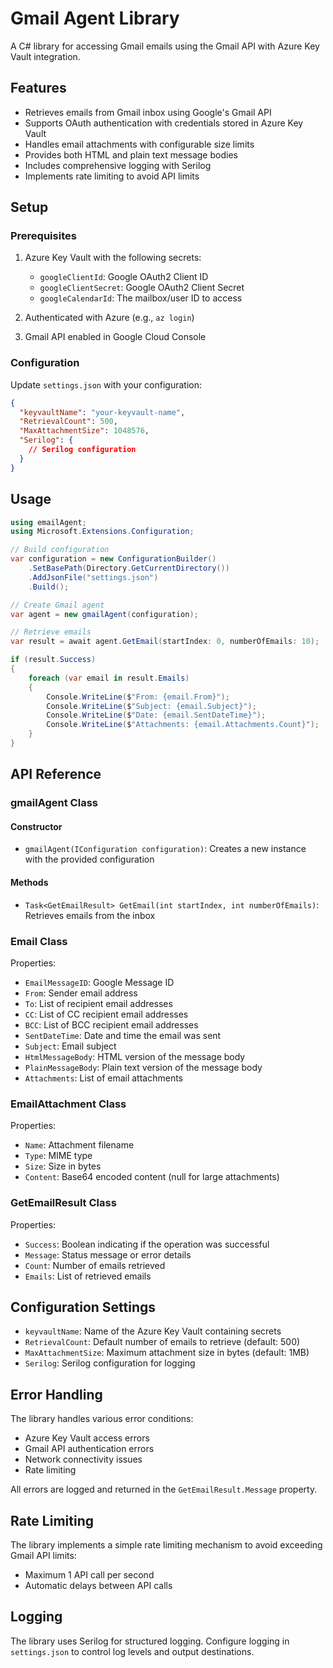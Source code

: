 # Gmail Agent Library

A C# library for accessing Gmail emails using the Gmail API with Azure Key Vault integration.

## Features

- Retrieves emails from Gmail inbox using Google's Gmail API
- Supports OAuth authentication with credentials stored in Azure Key Vault
- Handles email attachments with configurable size limits
- Provides both HTML and plain text message bodies
- Includes comprehensive logging with Serilog
- Implements rate limiting to avoid API limits

## Setup

### Prerequisites

1. Azure Key Vault with the following secrets:
   - `googleClientId`: Google OAuth2 Client ID
   - `googleClientSecret`: Google OAuth2 Client Secret
   - `googleCalendarId`: The mailbox/user ID to access

2. Authenticated with Azure (e.g., `az login`)

3. Gmail API enabled in Google Cloud Console

### Configuration

Update `settings.json` with your configuration:

```json
{
  "keyvaultName": "your-keyvault-name",
  "RetrievalCount": 500,
  "MaxAttachmentSize": 1048576,
  "Serilog": {
    // Serilog configuration
  }
}
```

## Usage

```csharp
using emailAgent;
using Microsoft.Extensions.Configuration;

// Build configuration
var configuration = new ConfigurationBuilder()
    .SetBasePath(Directory.GetCurrentDirectory())
    .AddJsonFile("settings.json")
    .Build();

// Create Gmail agent
var agent = new gmailAgent(configuration);

// Retrieve emails
var result = await agent.GetEmail(startIndex: 0, numberOfEmails: 10);

if (result.Success)
{
    foreach (var email in result.Emails)
    {
        Console.WriteLine($"From: {email.From}");
        Console.WriteLine($"Subject: {email.Subject}");
        Console.WriteLine($"Date: {email.SentDateTime}");
        Console.WriteLine($"Attachments: {email.Attachments.Count}");
    }
}
```

## API Reference

### gmailAgent Class

#### Constructor
- `gmailAgent(IConfiguration configuration)`: Creates a new instance with the provided configuration

#### Methods
- `Task<GetEmailResult> GetEmail(int startIndex, int numberOfEmails)`: Retrieves emails from the inbox

### Email Class

Properties:
- `EmailMessageID`: Google Message ID
- `From`: Sender email address
- `To`: List of recipient email addresses
- `CC`: List of CC recipient email addresses
- `BCC`: List of BCC recipient email addresses
- `SentDateTime`: Date and time the email was sent
- `Subject`: Email subject
- `HtmlMessageBody`: HTML version of the message body
- `PlainMessageBody`: Plain text version of the message body
- `Attachments`: List of email attachments

### EmailAttachment Class

Properties:
- `Name`: Attachment filename
- `Type`: MIME type
- `Size`: Size in bytes
- `Content`: Base64 encoded content (null for large attachments)

### GetEmailResult Class

Properties:
- `Success`: Boolean indicating if the operation was successful
- `Message`: Status message or error details
- `Count`: Number of emails retrieved
- `Emails`: List of retrieved emails

## Configuration Settings

- `keyvaultName`: Name of the Azure Key Vault containing secrets
- `RetrievalCount`: Default number of emails to retrieve (default: 500)
- `MaxAttachmentSize`: Maximum attachment size in bytes (default: 1MB)
- `Serilog`: Serilog configuration for logging

## Error Handling

The library handles various error conditions:
- Azure Key Vault access errors
- Gmail API authentication errors
- Network connectivity issues
- Rate limiting

All errors are logged and returned in the `GetEmailResult.Message` property.

## Rate Limiting

The library implements a simple rate limiting mechanism to avoid exceeding Gmail API limits:
- Maximum 1 API call per second
- Automatic delays between API calls

## Logging

The library uses Serilog for structured logging. Configure logging in `settings.json` to control log levels and output destinations.

